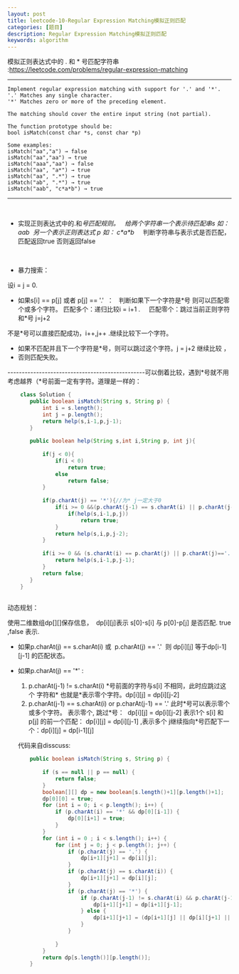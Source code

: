 ```yaml
---
layout: post
title: leetcode-10-Regular Expression Matching模拟正则匹配
categories: [题目]
description: Regular Expression Matching模拟正则匹配
keywords: algorithm
---
```


模拟正则表达式中的 . 和 \* 号匹配字符串    :https://leetcode.com/problems/regular-expression-matching  

* * *

    Implement regular expression matching with support for '.' and '*'.
    '.' Matches any single character.
    '*' Matches zero or more of the preceding element.
    
    The matching should cover the entire input string (not partial).
    
    The function prototype should be:
    bool isMatch(const char *s, const char *p)
    
    Some examples:
    isMatch("aa","a") → false
    isMatch("aa","aa") → true
    isMatch("aaa","aa") → false
    isMatch("aa", "a*") → true
    isMatch("aa", ".*") → true
    isMatch("ab", ".*") → true
    isMatch("aab", "c*a*b") → true
    

* * *

 

*   实现正则表达式中的.和*号匹配规则。   给两个字符串一个表示待匹配串s 如： aab  另一个表示正则表达式 p 如： c\*a\*b*     判断字符串与表示式是否匹配， 匹配返回true 否则返回false

 

*   暴力搜索：

设i = j = 0.

*   如果s\[i\] == p\[j\] 或者 p\[j\] == '.'  ：   判断如果下一个字符是\*号 则可以匹配零个或多个字符。 匹配多个：递归比较i = i+1 .     匹配零个：跳过当前正则字符和\*号 j=j+2

不是*号可以直接匹配成功，i++,j++ .继续比较下一个字符。

*   如果不匹配并且下一个字符是*号，则可以跳过这个字符。j = j+2 继续比较 ，
*   否则匹配失败。

------------------------------------------------可以倒着比较，遇到\*号就不用考虑越界（\*号前面一定有字符。道理是一样的：

```java
    class Solution {
       public boolean isMatch(String s, String p) {
           int i = s.length();
           int j = p.length();
           return help(s,i-1,p,j-1);
       }
       
       public boolean help(String s,int i,String p, int j){
    
           if(j < 0){
               if(i < 0)
                   return true;
               else
                   return false;
           }
    
           if(p.charAt(j) == '*'){//为* j一定大于0
               if(i >= 0 &&(p.charAt(j-1) == s.charAt(i) || p.charAt(j-1)=='.')){
                   if(help(s,i-1,p,j))
                       return true;
               }
               return help(s,i,p,j-2);
           }
    
           if(i >= 0 && (s.charAt(i) == p.charAt(j) || p.charAt(j)=='.')){
               return help(s,i-1,p,j-1);
           }
           return false;
       }
    }
    
```


动态规划：

使用二维数组dp\[\]\[\]保存信息，  dp\[i\]\[j\]表示 s\[0\]-s\[i\] 与 p\[0\]-p\[j\] 是否匹配. true ,false 表示.
- 如果p.charAt(j) == s.charAt(i) 或  p.charAt(j) == '.'  则 dp\[i\]\[j\] 等于dp\[i-1\]\[j-1\] 的匹配状态。
- 如果p.charAt(j) == '\*'  : 
  1. p.charAt(j-1) != s.charAt(i) \*号前面的字符与s\[i\] 不相同，此时应跳过这个 字符和\* 也就是\*表示零个字符。dp\[i\]\[j\] = dp\[i\]\[j-2\] 
  2. p.charAt(j-1) == s.charAt(i) or p.charAt(j-1) == '.' 此时\*号可以表示零个或多个字符。 表示零个, 跳过\*号：  dp\[i\]\[j\] = dp\[i\]\[j-2\] 表示1个 s\[i\] 和p\[j\] 的前一个匹配： dp\[i\]\[j\] = dp\[i\]\[j-1\] ,表示多个 j继续指向*号匹配下一个：dp\[i\]\[j\] = dp\[i-1\]\[j\] 
  
  代码来自disscuss:

```java
       public boolean isMatch(String s, String p) {
    
           if (s == null || p == null) {
               return false;
           }
           boolean[][] dp = new boolean[s.length()+1][p.length()+1];
           dp[0][0] = true;
           for (int i = 0; i < p.length(); i++) {
               if (p.charAt(i) == '*' && dp[0][i-1]) {
                   dp[0][i+1] = true;
               }
           }
           for (int i = 0 ; i < s.length(); i++) {
               for (int j = 0; j < p.length(); j++) {
                   if (p.charAt(j) == '.') {
                       dp[i+1][j+1] = dp[i][j];
                   }
                   if (p.charAt(j) == s.charAt(i)) {
                       dp[i+1][j+1] = dp[i][j];
                   }
                   if (p.charAt(j) == '*') {
                       if (p.charAt(j-1) != s.charAt(i) && p.charAt(j-1) != '.') {
                           dp[i+1][j+1] = dp[i+1][j-1];
                       } else {
                           dp[i+1][j+1] = (dp[i+1][j] || dp[i][j+1] || dp[i+1][j-1]);
                       }
                   }
    
               }
           }
           return dp[s.length()][p.length()];
       }
```
